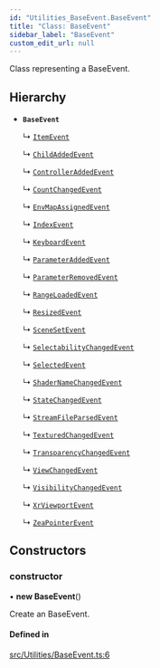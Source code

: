 ```yaml
---
id: "Utilities_BaseEvent.BaseEvent"
title: "Class: BaseEvent"
sidebar_label: "BaseEvent"
custom_edit_url: null
---
```




Class representing a BaseEvent.

## Hierarchy

- **`BaseEvent`**

  ↳ [`ItemEvent`](../SceneTree/Parameters/SceneTree_Parameters_ItemSetParameter.ItemEvent)

  ↳ [`ChildAddedEvent`](Events/Utilities_Events_ChildAddedEvent.ChildAddedEvent)

  ↳ [`ControllerAddedEvent`](Events/Utilities_Events_ControllerAddedEvent.ControllerAddedEvent)

  ↳ [`CountChangedEvent`](Events/Utilities_Events_CountChangedEvent.CountChangedEvent)

  ↳ [`EnvMapAssignedEvent`](Events/Utilities_Events_EnvMapAssignedEvent.EnvMapAssignedEvent)

  ↳ [`IndexEvent`](Events/Utilities_Events_IndexEvent.IndexEvent)

  ↳ [`KeyboardEvent`](Events/Utilities_Events_KeyboardEvent.KeyboardEvent)

  ↳ [`ParameterAddedEvent`](Events/Utilities_Events_ParameterAddedEvent.ParameterAddedEvent)

  ↳ [`ParameterRemovedEvent`](Events/Utilities_Events_ParameterRemovedEvent.ParameterRemovedEvent)

  ↳ [`RangeLoadedEvent`](Events/Utilities_Events_RangeLoadedEvent.RangeLoadedEvent)

  ↳ [`ResizedEvent`](Events/Utilities_Events_ResizedEvent.ResizedEvent)

  ↳ [`SceneSetEvent`](Events/Utilities_Events_SceneSetEvent.SceneSetEvent)

  ↳ [`SelectabilityChangedEvent`](Events/Utilities_Events_SelectabilityChangedEvent.SelectabilityChangedEvent)

  ↳ [`SelectedEvent`](Events/Utilities_Events_SelectedEvent.SelectedEvent)

  ↳ [`ShaderNameChangedEvent`](Events/Utilities_Events_ShaderNameChangedEvent.ShaderNameChangedEvent)

  ↳ [`StateChangedEvent`](Events/Utilities_Events_StateChangedEvent.StateChangedEvent)

  ↳ [`StreamFileParsedEvent`](Events/Utilities_Events_StreamFileParsedEvent.StreamFileParsedEvent)

  ↳ [`TexturedChangedEvent`](Events/Utilities_Events_TexturedChangedEvent.TexturedChangedEvent)

  ↳ [`TransparencyChangedEvent`](Events/Utilities_Events_TransparencyChangedEvent.TransparencyChangedEvent)

  ↳ [`ViewChangedEvent`](Events/Utilities_Events_ViewChangedEvent.ViewChangedEvent)

  ↳ [`VisibilityChangedEvent`](Events/Utilities_Events_VisibilityChangedEvent.VisibilityChangedEvent)

  ↳ [`XrViewportEvent`](Events/Utilities_Events_XrViewportEvent.XrViewportEvent)

  ↳ [`ZeaPointerEvent`](Events/Utilities_Events_ZeaPointerEvent.ZeaPointerEvent)

## Constructors

### constructor

• **new BaseEvent**()

Create an BaseEvent.

#### Defined in

[src/Utilities/BaseEvent.ts:6](https://github.com/ZeaInc/zea-engine/blob/455b10853/src/Utilities/BaseEvent.ts#L6)

